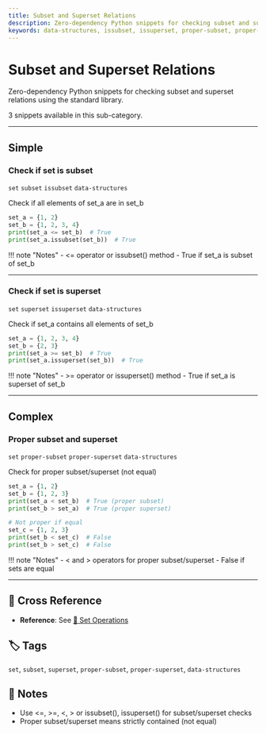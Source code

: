 ```yaml
---
title: Subset and Superset Relations
description: Zero-dependency Python snippets for checking subset and superset relations using the standard library.
keywords: data-structures, issubset, issuperset, proper-subset, proper-superset, set, subset, superset
---
```


# Subset and Superset Relations

Zero-dependency Python snippets for checking subset and superset relations using the standard library.

3 snippets available in this sub-category.

---

## Simple

###  Check if set is subset

`set` `subset` `issubset` `data-structures`

Check if all elements of set_a are in set_b

```python
set_a = {1, 2}
set_b = {1, 2, 3, 4}
print(set_a <= set_b)  # True
print(set_a.issubset(set_b))  # True
```

!!! note "Notes"
    - <= operator or issubset() method
    - True if set_a is subset of set_b

<hr class="snippet-divider">

### Check if set is superset

`set` `superset` `issuperset` `data-structures`

Check if set_a contains all elements of set_b

```python
set_a = {1, 2, 3, 4}
set_b = {2, 3}
print(set_a >= set_b)  # True
print(set_a.issuperset(set_b))  # True
```

!!! note "Notes"
    - >= operator or issuperset() method
    - True if set_a is superset of set_b

<hr class="snippet-divider">

## Complex

###  Proper subset and superset

`set` `proper-subset` `proper-superset` `data-structures`

Check for proper subset/superset (not equal)

```python
set_a = {1, 2}
set_b = {1, 2, 3}
print(set_a < set_b)  # True (proper subset)
print(set_b > set_a)  # True (proper superset)

# Not proper if equal
set_c = {1, 2, 3}
print(set_b < set_c)  # False
print(set_b > set_c)  # False
```

!!! note "Notes"
    - < and > operators for proper subset/superset
    - False if sets are equal

<hr class="snippet-divider">

## 🔗 Cross Reference

- **Reference**: See [📂 Set Operations](set_operations.md)

## 🏷️ Tags

`set`, `subset`, `superset`, `proper-subset`, `proper-superset`, `data-structures`

## 📝 Notes
- Use <=, >=, <, > or issubset(), issuperset() for subset/superset checks
- Proper subset/superset means strictly contained (not equal)
